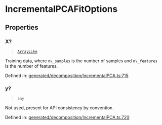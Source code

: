 # IncrementalPCAFitOptions

## Properties

### X?

> [`ArrayLike`](../types/ArrayLike.md)

Training data, where `n\_samples` is the number of samples and `n\_features` is the number of features.

Defined in:  [generated/decomposition/IncrementalPCA.ts:715](https://github.com/transitive-bullshit/scikit-learn-ts/blob/122b3c0/packages/sklearn/src/generated/decomposition/IncrementalPCA.ts#L715)

### y?

> `any`

Not used, present for API consistency by convention.

Defined in:  [generated/decomposition/IncrementalPCA.ts:720](https://github.com/transitive-bullshit/scikit-learn-ts/blob/122b3c0/packages/sklearn/src/generated/decomposition/IncrementalPCA.ts#L720)
